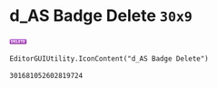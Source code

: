 # d_AS Badge Delete `30x9`
<img src="/img/d_AS%20Badge%20Delete.png" width=30 height=9>

``` CSharp
EditorGUIUtility.IconContent("d_AS Badge Delete")
```
```
301681052602819724
```
